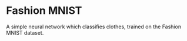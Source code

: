 
# Fashion MNIST

A simple neural network which classifies clothes, trained on the Fashion MNIST dataset.

